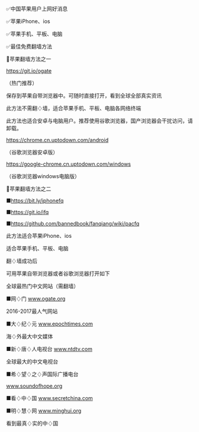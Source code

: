 ✅中国苹果用户上网好消息

✅苹果iPhone、ios

✅苹果手机、平板、电脑

✅最佳免费翻墙方法

🍎苹果翻墙方法之一

https://git.io/ogate 

（热门推荐）

保存到苹果自带浏览器中。可随时直接打开，看到全球全部真实资讯

此方法不需翻♢墙，适合苹果手机、平板、电脑各网络终端

此方法也适合安卓与电脑用户。推荐使用谷歌浏览器，国产浏览器会干扰访问，请卸载。

https://chrome.cn.uptodown.com/android 

（谷歌浏览器安卓版）

https://google-chrome.cn.uptodown.com/windows

（谷歌浏览器windows电脑版）

🍎苹果翻墙方法之二

■https://bit.ly/iphonefq 

■https://git.io/ifq

■https://github.com/bannedbook/fanqiang/wiki/pacfq

此方法适合苹果iPhone、ios

适合苹果手机、平板、电脑

翻♢墙成功后

可用苹果自带浏览器或者谷歌浏览器打开如下

全球最热门中文网站（需翻墙）

■网♢门
www.ogate.org

2016-2017最人气网站

■大♢纪♢元
www.epochtimes.com

海♢外最大中文媒体

■新♢唐♢人电视台
www.ntdtv.com

全球最大的中文电视台

■希♢望♢之♢声国际广播电台

www.soundofhope.org

■看♢中♢国
www.secretchina.com

■明♢慧♢网
www.minghui.org

看到最真♢实的中♢国
